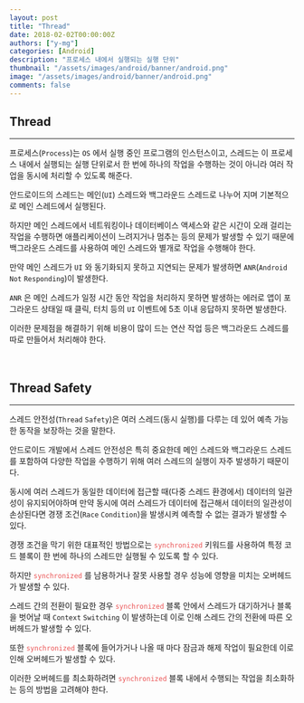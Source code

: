 ```yaml
---
layout: post
title: "Thread"
date: 2018-02-02T00:00:00Z
authors: ["y-mg"]
categories: [Android]
description: "프로세스 내에서 실행되는 실행 단위"
thumbnail: "/assets/images/android/banner/android.png"
image: "/assets/images/android/banner/android.png"
comments: false
---
```


## Thread
***
프로세스(`Process`)는 `OS` 에서 실행 중인 프로그램의 인스턴스이고, 스레드는 이 프로세스 내에서 실행되는 실행 단위로서 한 번에 하나의 작업을 수행하는 것이 아니라 여러 작업을 동시에 처리할 수 있도록 해준다.
<br/>

안드로이드의 스레드는 메인(`UI`) 스레드와 백그라운드 스레드로 나누어 지며 기본적으로 메인 스레드에서 실행된다.
<br/>

하지만 메인 스레드에서 네트워킹이나 데이터베이스 액세스와 같은 시간이 오래 걸리는 작업을 수행하면 애플리케이션이 느려지거나 멈추는 등의 문제가 발생할 수 있기 때문에 백그라운드 스레드를 사용하여 메인 스레드와 별개로 작업을 수행해야 한다.
<br/>

만약 메인 스레드가 `UI` 와 동기화되지 못하고 지연되는 문제가 발생하면 `ANR`(`Android` `Not` `Responding`)이 발생한다.
<br/>

`ANR` 은 메인 스레드가 일정 시간 동안 작업을 처리하지 못하면 발생하는 에러로 앱이 포그라운드 상태일 때 클릭, 터치 등의 `UI` 이벤트에 5초 이내 응답하지 못하면 발생한다.
<br/>

이러한 문제점을 해결하기 위해 비용이 많이 드는 연산 작업 등은 백그라운드 스레드를 따로 만들어서 처리해야 한다.
<br/>
<br/>
<br/>



## Thread Safety
***
스레드 안전성(`Thread` `Safety`)은 여러 스레드(동시 실행)를 다루는 데 있어 예측 가능한 동작을 보장하는 것을 말한다.
<br/>

안드로이드 개발에서 스레드 안전성은 특히 중요한데 메인 스레드와 백그라운드 스레드를 포함하여 다양한 작업을 수행하기 위해 여러 스레드의 실행이 자주 발생하기 때문이다.
<br/>

동시에 여러 스레드가 동일한 데이터에 접근할 때(다중 스레드 환경에서) 데이터의 일관성이 유지되어야하며 만약 동시에 여러 스레드가 데이터에 접근해서 데이터의 일관성이 손상된다면 경쟁 조건(`Race` `Condition`)을 발생시켜 예측할 수 없는 결과가 발생할 수 있다.
<br/>

경쟁 조건을 막기 위한 대표적인 방법으로는 <code style="color: #eb5657;">synchronized</code> 키워드를 사용하여 특정 코드 블록이 한 번에 하나의 스레드만 실행될 수 있도록 할 수 있다. 
<br/>

하지만 <code style="color: #eb5657;">synchronized</code> 를 남용하거나 잘못 사용할 경우 성능에 영향을 미치는 오버헤드가 발생할 수 있다.
<br/>

스레드 간의 전환이 필요한 경우 <code style="color: #eb5657;">synchronized</code> 블록 안에서 스레드가 대기하거나 블록을 벗어날 때 `Context` `Switching` 이 발생하는데 이로 인해 스레드 간의 전환에 따른 오버헤드가 발생할 수 있다.
<br/>

또한 <code style="color: #eb5657;">synchronized</code> 블록에 들어가거나 나올 때 마다 잠금과 해제 작업이 필요한데 이로 인해 오버헤드가 발생할 수 있다.
<br/>

이러한 오버헤드를 최소화하려면 <code style="color: #eb5657;">synchronized</code> 블록 내에서 수행되는 작업을 최소화하는 등의 방법을 고려해야 한다.